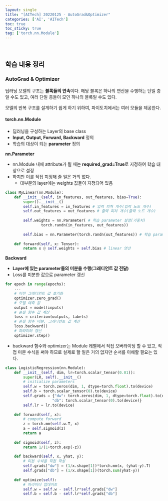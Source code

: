 ```yaml
---
layout: single
title: "[AITech] 20220125 - AutoGrad&Optimizer"
categories: ['AI', 'AITech']
toc: true
toc_sticky: true
tag: ['torch.nn.Module']
---
```




<br>

## 학습 내용 정리

### AutoGrad & Optimizer

딥러닝 모델의 구조는 **블록들의 연속**이다. 해당 블록은 하나의 연산을 수행하는 단일 층일 수도 있고, 여러 단일 층들이 모인 하나의 블록일 수도 있다. 

모델의 반복 구조를 설계하기 쉽게 하기 위하여, 파이토치에서는 여러 모듈을 제공한다. 

#### torch.nn.Module

* 딥러닝을 구성하는 Layer의 base class
* **Input, Output, Forward, Backward** 정의
* 학습의 대상이 되는 **parameter** 정의

**nn.Parameter**

* nn.Module 내에 attribute가 될 때는 **required_grad=True**로 지정하여 학습 대상으로 설정
* 하지만 이를 직접 지정해 줄 일은 거의 없다. 
  * 대부분의 layer에는 weights 값들이 지정되어 있음

```python
class MyLinear(nn.Module):
    def __init__(self, in_features, out_features, bias=True):
        super().__init__()
        self.in_features = in_features # 입력 피쳐 개수(입력 노드 개수)
        self.out_features = out_features # 출력 피쳐 개수(출력 노드 개수)
        
        self.weights = nn.Parameter( # 학습 parameter 설정(가중치)
                torch.randn(in_features, out_features))
        
        self.bias = nn.Parameter(torch.randn(out_features)) # 학습 parameter 설정(편향)
        
    def forward(self, x: Tensor):
        return x @ self.weights + self.bias # linear 연산
```

**Backward**

* **Layer에 있는 parameter들의 미분을 수행(그래디언트 값 전달)**
* Loss를 미분한 값으로 parameter 갱신

```python
for epoch in range(epochs):
    ...
    # 이전 그래디언트 값 초기화
    optimizer.zero_grad()
    # 모델 예측 값
    output = model(inputs)
    # 손실 함수 값 계산
    loss = criterion(outputs, labels)
    # 손실 함수 미분, 그래디언트 값 계산
    loss.backward()
    # 파라미터 갱신
    optimizer.step()
```

* backward 함수와 optimizer는 Module 레벨에서 직접 오버라이딩 할 수 있고, 직접 미분 수식을 써야 하므로 실제로 할 일은 거의 없지만 순서를 이해할 필요는 있다. 

```python
class LogisticRegression(nn.Module):
    def __init__(self, dim, lr=torch.scalar_tensor(0.01)):
        super(LR, self).__init__()
        # initialize parameters
        self.w = torch.zeros(dim, 1, dtype=torch.float).to(device)
        self.b = torch.scalar_tensor(0).to(device)
        self.grads = {"dw": torch.zeros(dim, 1, dtype=torch.float).to(device), 
                     "db": torch.scalar_tensor(0).to(device)}
        self.lr = lr.to(device)
        
    def forward(self, x):
        # compute forward
        z = torch.mm(self.w.T, x)
        a = self.sigmoid(z)
        return a
    
    def sigmoid(self, z):
        return 1/(1+torch.exp(-z))
    
    def backward(self, x, yhat, y):
        # 미분 수식을 직접 작성
        self.grads["dw"] = (1/x.shape[1])*torch.mm(x, (yhat-y).T)
        self.grads["db"] = (1/x.shape[1])(torch.sum(yhat-y))
        
    def optimize(self):
        # 파라미터 업데이트
        self.w = self.w - self.lr*self.grads["dw"]
        self.b = self.b - self.lr*self.grads["db"]
```

<br>
